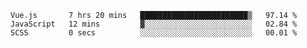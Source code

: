 <!--START_SECTION:waka-->

```text
Vue.js       7 hrs 20 mins   ████████████████████████▒   97.14 %
JavaScript   12 mins         ▓░░░░░░░░░░░░░░░░░░░░░░░░   02.84 %
SCSS         0 secs          ░░░░░░░░░░░░░░░░░░░░░░░░░   00.01 %
```

<!--END_SECTION:waka-->
